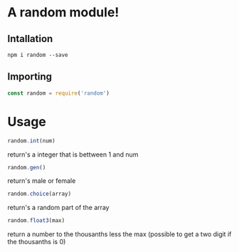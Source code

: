 # A random module!

## Intallation

`npm i random --save`

## Importing

```JavaScript
const random = require('random')
```

# Usage

```JavaScript
random.int(num)
```

return's a integer that is bettween 1 and num

```JavaScript
random.gen()
```

return's male or female

```JavaScript
random.choice(array)
```

return's a random part of the array

```JavaScript
random.float3(max)
```

return a number to the thousanths less the max (possible to get a two digit if the thousanths is 0)


